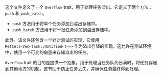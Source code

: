 这个文件定义了一个 `Overflow` trait，用于处理任务溢出。它定义了两个方法：`push` 和 `push_batch`。

*   `push` 方法用于将单个任务添加到溢出存储中。
*   `push_batch` 方法用于将一批任务添加到溢出存储中。

此外，该文件还包含一个针对测试的实现，它使用 `RefCell<Vec<task::Notified<T>>>` 作为溢出存储的实现。这允许在测试环境中，使用一个可变的向量来存储溢出的任务。

`Overflow` trait 的目的是提供一个抽象，用于处理当任务队列已满时，将任务存储到其他地方的机制。这有助于防止任务丢失，并确保任务最终得到处理。
